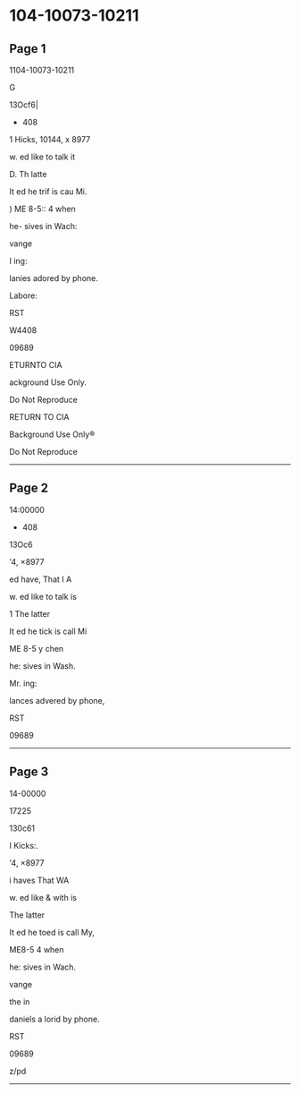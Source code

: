 # 104-10073-10211

## Page 1

1104-10073-10211

G

13Ocf6|

- 408

1 Hicks, 10144, x 8977

w. ed like to talk it

D. Th latte

It ed he trif is cau Mi.

) ME 8-5:: 4 when

he- sives in Wach:

vange

I ing:

lanies adored by phone.

Labore:

RST

W4408

09689

ETURNTO CIA

ackground Use Only.

Do Not Reproduce

RETURN TO CIA

Background Use Only®

Do Not Reproduce

---

## Page 2

14:00000

- 408

13Oc6

'4, ×8977

ed have, That I A

w. ed like to talk is

1 The latter

It ed he tick is call Mi

ME 8-5 y chen

he: sives in Wash.

Mr. ing:

lances advered by phone,

RST

09689

---

## Page 3

14-00000

17225

130c61

I Kicks:.

'4, ×8977

i haves That WA

w. ed like & with is

The latter

It ed he toed is call My,

ME8-5 4 when

he: sives in Wach.

vange

the in

daniels a lorid by phone.

RST

09689

z/pd

---

